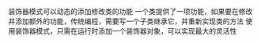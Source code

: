 装饰器模式可以动态的添加修改类的功能
一个类提供了一项功能，如果要在修改并添加额外的功能，传统编程，需要写一个子类继承它，并重新实现类的方法
使用装饰器模式，只需在运行时添加一个装饰器对象，可以实现最大的灵活性